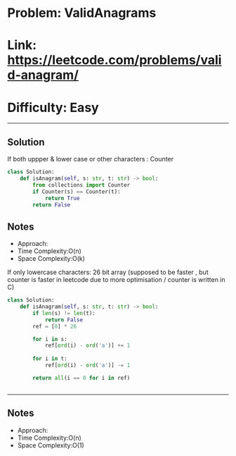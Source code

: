 # Problem: ValidAnagrams

# Link: https://leetcode.com/problems/valid-anagram/
# Difficulty: Easy  

---

## Solution

If both uppper & lower case or other characters : Counter
```python
class Solution:
    def isAnagram(self, s: str, t: str) -> bool:
        from collections import Counter
        if Counter(s) == Counter(t):
            return True
        return False
```
## Notes
- Approach:
- Time Complexity:O(n)
- Space Complexity:O(k)

If only lowercase characters: 26 bit array (supposed to be faster , but counter is faster in leetcode due to more optimisation / counter is written in C)
```python
class Solution:
    def isAnagram(self, s: str, t: str) -> bool:
        if len(s) != len(t):
            return False
        ref = [0] * 26

        for i in s:
            ref[ord(i) - ord('a')] += 1
        
        for i in t:
            ref[ord(i) - ord('a')] -= 1

        return all(i == 0 for i in ref)
       
```

---

## Notes
- Approach:
- Time Complexity:O(n)
- Space Complexity:O(1)
